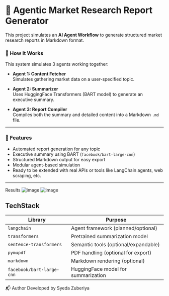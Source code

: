 # 🤖 Agentic Market Research Report Generator

This project simulates an **AI Agent Workflow** to generate structured market research reports in Markdown format.

### 🧠 How It Works

This system simulates 3 agents working together:

- **Agent 1: Content Fetcher**  
  Simulates gathering market data on a user-specified topic.

- **Agent 2: Summarizer**  
  Uses HuggingFace Transformers (BART model) to generate an executive summary.

- **Agent 3: Report Compiler**  
  Compiles both the summary and detailed content into a Markdown `.md` file.

---

### 📌 Features

- Automated report generation for any topic  
- Executive summary using BART (`facebook/bart-large-cnn`)  
- Structured Markdown output for easy export  
- Modular agent-based simulation  
- Ready to be extended with real APIs or tools like LangChain agents, web scraping, etc.

---
Results
![image](https://github.com/user-attachments/assets/b8262542-08f7-43c7-aab6-b7c558fced33)
![image](https://github.com/user-attachments/assets/fe12011c-c98f-42a4-903d-5b29fb38f62f)


TechStack
---
| Library                   | Purpose                              |
| ------------------------- | ------------------------------------ |
| `langchain`               | Agent framework (planned/optional)   |
| `transformers`            | Pretrained summarization model       |
| `sentence-transformers`   | Semantic tools (optional/expandable) |
| `pymupdf`                 | PDF handling (optional for export)   |
| `markdown`                | Markdown rendering (optional)        |
| `facebook/bart-large-cnn` | HuggingFace model for summarization  |


📬 Author
Developed by Syeda Zuberiya
